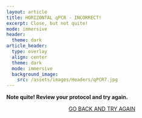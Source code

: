 ```yaml
---
layout: article
title: HORIZONTAL qPCR - INCORRECT!
excerpt: Close, but not quite!
mode: immersive
header:
  theme: dark
article_header:
  type: overlay
  align: center
  theme: dark
  mode: immersive
  background_image:
    src: /assets/images/Headers/qPCR7.jpg
---
```


**Note quite! Review your protocol and try again.**


<p align="center">
<a class="button button--outline-primary button--pill" href="HorizontalSupplies1">GO BACK AND TRY AGAIN</a></p>